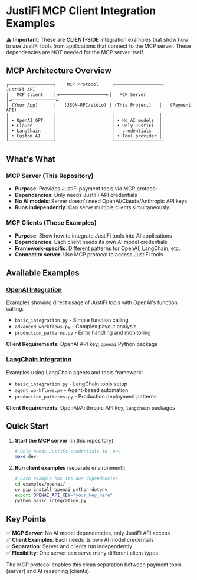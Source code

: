 # JustiFi MCP Client Integration Examples

⚠️ **Important**: These are **CLIENT-SIDE** integration examples that show how to use JustiFi tools from applications that connect to the MCP server. These dependencies are NOT needed for the MCP server itself.

## MCP Architecture Overview

```
┌─────────────────┐    MCP Protocol     ┌──────────────────┐    JustiFi API
│   MCP Client    │◄──────────────────►│   MCP Server     │◄─────────────────►
│ (Your App)      │   (JSON-RPC/stdio) │ (This Project)   │   (Payment API)
│                 │                     │                 │
│ • OpenAI GPT    │                     │ • No AI models  │
│ • Claude        │                     │ • Only JustiFi  │
│ • LangChain     │                     │   credentials   │
│ • Custom AI     │                     │ • Tool provider │
└─────────────────┘                     └──────────────────┘
```

## What's What

### MCP Server (This Repository)
- **Purpose**: Provides JustiFi payment tools via MCP protocol
- **Dependencies**: Only needs JustiFi API credentials
- **No AI models**: Server doesn't need OpenAI/Claude/Anthropic API keys
- **Runs independently**: Can serve multiple clients simultaneously

### MCP Clients (These Examples)
- **Purpose**: Show how to integrate JustiFi tools into AI applications
- **Dependencies**: Each client needs its own AI model credentials
- **Framework-specific**: Different patterns for OpenAI, LangChain, etc.
- **Connect to server**: Use MCP protocol to access JustiFi tools

## Available Examples

### [OpenAI Integration](./openai/)
Examples showing direct usage of JustiFi tools with OpenAI's function calling:
- `basic_integration.py` - Simple function calling
- `advanced_workflows.py` - Complex payout analysis
- `production_patterns.py` - Error handling and monitoring

**Client Requirements**: OpenAI API key, `openai` Python package

### [LangChain Integration](./langchain/)
Examples using LangChain agents and tools framework:
- `basic_integration.py` - LangChain tools setup
- `agent_workflows.py` - Agent-based automation
- `production_patterns.py` - Production deployment patterns

**Client Requirements**: OpenAI/Anthropic API key, `langchain` packages

## Quick Start

1. **Start the MCP server** (in this repository):
   ```bash
   # Only needs JustiFi credentials in .env
   make dev
   ```

2. **Run client examples** (separate environment):
   ```bash
   # Each example has its own dependencies
   cd examples/openai/
   uv pip install openai python-dotenv
   export OPENAI_API_KEY="your_key_here"
   python basic_integration.py
   ```

## Key Points

✅ **MCP Server**: No AI model dependencies, only JustiFi API access  
✅ **Client Examples**: Each needs its own AI model credentials  
✅ **Separation**: Server and clients run independently  
✅ **Flexibility**: One server can serve many different client types  

The MCP protocol enables this clean separation between payment tools (server) and AI reasoning (clients). 
